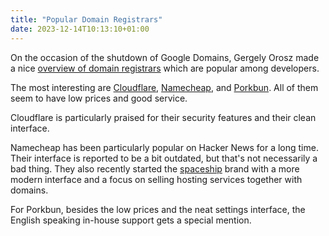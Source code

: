 ```yaml
---
title: "Popular Domain Registrars"
date: 2023-12-14T10:13:10+01:00
---
```


On the occasion of the shutdown of Google Domains, Gergely Orosz made a nice
[overview of domain registrars](https://blog.pragmaticengineer.com/domain-registrars-which-developers-recommend/?utm_source=tldrnewsletter)
which are popular among developers.

The most interesting
are [Cloudflare](https://www.cloudflare.com), [Namecheap](https://www.namecheap.com),
and [Porkbun](https://porkbun.com). All of them seem to have low prices and good
service.

Cloudflare is particularly praised for their security features and their clean
interface.

Namecheap has been particularly popular on Hacker News for a long time. Their
interface is reported to be a bit outdated, but that's not necessarily a bad
thing. They also recently started the [spaceship](https://www.spaceship.com)
brand with a more modern interface and a focus on selling hosting services
together with domains.

For Porkbun, besides the low prices and the neat settings interface, the English
speaking in-house support gets a special mention.

